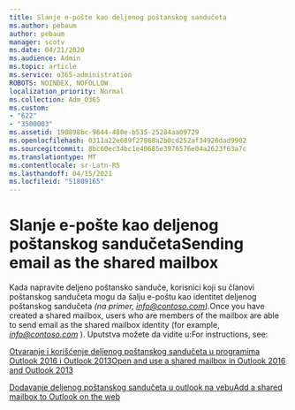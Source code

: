 ```yaml
---
title: Slanje e-pošte kao deljenog poštanskog sandučeta
ms.author: pebaum
author: pebaum
manager: scotv
ms.date: 04/21/2020
ms.audience: Admin
ms.topic: article
ms.service: o365-administration
ROBOTS: NOINDEX, NOFOLLOW
localization_priority: Normal
ms.collection: Adm_O365
ms.custom:
- "622"
- "3500003"
ms.assetid: 190898bc-9644-480e-b535-25284aa09729
ms.openlocfilehash: 0311a22e689f27868a2b0cd252af34926dad9902
ms.sourcegitcommit: 8bc60ec34bc1e40685e3976576e04a2623f63a7c
ms.translationtype: MT
ms.contentlocale: sr-Latn-RS
ms.lasthandoff: 04/15/2021
ms.locfileid: "51809165"
---
```

# <a name="sending-email-as-the-shared-mailbox"></a><span data-ttu-id="c003b-102">Slanje e-pošte kao deljenog poštanskog sandučeta</span><span class="sxs-lookup"><span data-stu-id="c003b-102">Sending email as the shared mailbox</span></span>

<span data-ttu-id="c003b-103">Kada napravite deljeno poštansko sanduče, korisnici koji su članovi poštanskog sandučeta mogu da šalju e-poštu kao identitet deljenog poštanskog sandučeta *(na primer, info@contoso.com).*</span><span class="sxs-lookup"><span data-stu-id="c003b-103">Once you have created a shared mailbox, users who are members of the mailbox are able to send email as the shared mailbox identity (for example,  *info@contoso.com*  ).</span></span> <span data-ttu-id="c003b-104">Uputstva možete da vidite u:</span><span class="sxs-lookup"><span data-stu-id="c003b-104">For instructions, see:</span></span>
  
[<span data-ttu-id="c003b-105">Otvaranje i korišćenje deljenog poštanskog sandučeta u programima Outlook 2016 i Outlook 2013</span><span class="sxs-lookup"><span data-stu-id="c003b-105">Open and use a shared mailbox in Outlook 2016 and Outlook 2013</span></span>](https://support.office.com/article/open-and-use-a-shared-mailbox-in-outlook-2016-and-outlook-2013-d94a8e9e-21f1-4240-808b-de9c9c088afd)
  
[<span data-ttu-id="c003b-106">Dodavanje deljenog poštanskog sandučeta u outlook na vebu</span><span class="sxs-lookup"><span data-stu-id="c003b-106">Add a shared mailbox to Outlook on the web</span></span>](https://support.office.com/article/add-a-shared-mailbox-to-outlook-on-the-web-98b5a90d-4e38-415d-a030-f09a4cd28207)
  